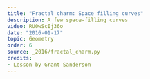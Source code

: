 ```yaml
---
title: "Fractal charm: Space filling curves"
description: A few space-filling curves
video: RU0wScIj36o
date: "2016-01-17"
topic: Geometry
order: 6
source: _2016/fractal_charm.py
credits:
- Lesson by Grant Sanderson
---
```

